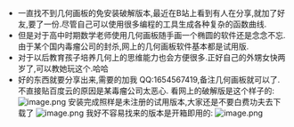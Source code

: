 * 一直找不到几何画板的免安装破解版本,最近在B站上看到有人在分享,就加了好友,要了一份.尽管自己可以使用很多编程的工具生成各种复杂的函数曲线.
* 但是对于高中时期数学老师使用几何画板随手画一个椭圆的软件还是念念不忘.
由于某个国内毒瘤公司的封杀,网上的几何画板软件基本都是试用版.
* 对于以后教育孩子培养几何上的思维能力也会方便很多.正好自己的外甥女快两岁了,可以教她玩这个.哈哈
* 好的东西就要分享出来,需要的加我 QQ:1654567419,备注几何画板就可以了.
不直接贴百度云的原因是某毒瘤公司太恶心.
看网上的破解版是这个样子的:
![image.png](https://upload-images.jianshu.io/upload_images/14555448-bef442c9e1b9818a.png?imageMogr2/auto-orient/strip%7CimageView2/2/w/1240)
安装完成照样是未注册的试用版本,大家还是不要白费功夫去下载了
![image.png](https://upload-images.jianshu.io/upload_images/14555448-05c35946cd26830e.png?imageMogr2/auto-orient/strip%7CimageView2/2/w/1240)
我好不容易找来的版本是开箱即用的:
![image.png](https://upload-images.jianshu.io/upload_images/14555448-caf96a9f549e8534.png?imageMogr2/auto-orient/strip%7CimageView2/2/w/1240)
